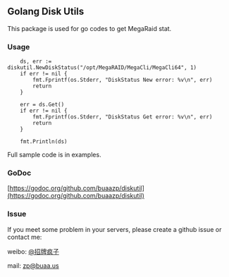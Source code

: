 ## Golang Disk Utils

This package is used for go codes to get MegaRaid stat.

### Usage

```
    ds, err := diskutil.NewDiskStatus("/opt/MegaRAID/MegaCli/MegaCli64", 1)
    if err != nil {
        fmt.Fprintf(os.Stderr, "DiskStatus New error: %v\n", err)
        return
    }

    err = ds.Get()
    if err != nil {
        fmt.Fprintf(os.Stderr, "DiskStatus Get error: %v\n", err)
        return
    }

    fmt.Println(ds)
```

Full sample code is in examples.

### GoDoc

[https://godoc.org/github.com/buaazp/diskutil](https://godoc.org/github.com/buaazp/diskutil) 

### Issue

If you meet some problem in your servers, please create a github issue or contact me:

weibo: [@招牌疯子](http://weibo.com/buaazp)

mail: zp@buaa.us


